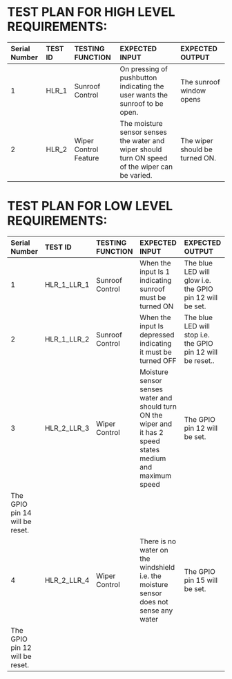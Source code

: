 # TEST PLAN FOR HIGH LEVEL REQUIREMENTS:
|**Serial Number**|**TEST ID**|**TESTING FUNCTION**|**EXPECTED INPUT**|**EXPECTED OUTPUT**|
| :- | :- | :- | :- | :- | 
|1|HLR_1|Sunroof Control|On pressing of pushbutton indicating the user wants the sunroof to be open.|The sunroof window opens|
|2|HLR_2|Wiper Control Feature|The moisture sensor senses the water and wiper should turn ON speed of the wiper can be varied.|The wiper should be turned ON.|


# TEST PLAN FOR LOW LEVEL REQUIREMENTS:
|**Serial Number**|**TEST ID**|**TESTING FUNCTION**|**EXPECTED INPUT**|**EXPECTED OUTPUT**|
| :- | :- | :- | :- | :- | 
|1|HLR_1_LLR_1|Sunroof Control|When the input Is 1 indicating sunroof must be turned ON|The blue LED will glow i.e. the GPIO pin 12 will be set.|
|2|HLR_1_LLR_2|Sunroof Control|When the input Is depressed indicating it must be turned OFF|The blue LED will stop i.e. the GPIO pin 12 will be reset..|
|3|HLR_2_LLR_3|Wiper Control|Moisture sensor senses water and should turn ON the wiper and it has 2 speed states medium and maximum speed  |The GPIO pin 12 will be set.
The GPIO pin 14 will be reset.|
|4|HLR_2_LLR_4|Wiper Control|There is no water on the windshield i.e. the moisture sensor does not sense any water |The GPIO pin 15 will be set.
The GPIO pin 12 will be reset.|


